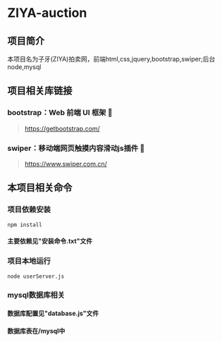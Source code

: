 # ZIYA-auction


## 项目简介
本项目名为子牙(ZIYA)拍卖网，前端html,css,jquery,bootstrap,swiper;后台node,mysql

## 项目相关库链接
### bootstrap：Web 前端 UI 框架 🎉
> https://getbootstrap.com/
### swiper：移动端网页触摸内容滑动js插件 🎐
> https://www.swiper.com.cn/

## 本项目相关命令
### 项目依赖安装
```
npm install
```
#### 主要依赖见"安装命令.txt"文件

### 项目本地运行
```
node userServer.js
```
### mysql数据库相关
#### 数据库配置见"database.js"文件
#### 数据库表在/mysql中


